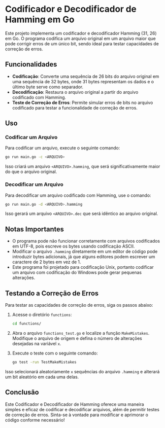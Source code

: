 
# Codificador e Decodificador de Hamming em Go

Este projeto implementa um codificador e decodificador Hamming (31, 26) em Go. O programa codifica um arquivo original em um arquivo maior que pode corrigir erros de um único bit, sendo ideal para testar capacidades de correção de erros.

## Funcionalidades

* **Codificação**: Converte uma sequência de 26 bits do arquivo original em uma sequência de 32 bytes, onde 31 bytes representam os dados e o último byte serve como separador.
* **Decodificação**: Restaura o arquivo original a partir do arquivo codificado com Hamming.
* **Teste de Correção de Erros**: Permite simular erros de bits no arquivo codificado para testar a funcionalidade de correção de erros.

## Uso

### Codificar um Arquivo

Para codificar um arquivo, execute o seguinte comando:

```bash
go run main.go -c <ARQUIVO>
```

Isso criará um arquivo `<ARQUIVO>.hamming`, que será significativamente maior do que o arquivo original.

### Decodificar um Arquivo

Para decodificar um arquivo codificado com Hamming, use o comando:

```bash
go run main.go -d <ARQUIVO>.hamming
```

Isso gerará um arquivo `<ARQUIVO>.dec` que será idêntico ao arquivo original.

## Notas Importantes

* O programa pode não funcionar corretamente com arquivos codificados em UTF-8, pois escreve os bytes usando codificação ASCII.
* Modificar o arquivo `.hamming` diretamente em um editor de código pode introduzir bytes adicionais, já que alguns editores podem escrever um caractere de 2 bytes em vez de 1.
* Este programa foi projetado para codificação Unix, portanto codificar um arquivo com codificação do Windows pode gerar pequenas alterações.

## Testando a Correção de Erros

Para testar as capacidades de correção de erros, siga os passos abaixo:

1. Acesse o diretório `functions`:

   ```bash
   cd functions/
   ```

2. Abra o arquivo `functions_test.go` e localize a função `MakeMistakes`. Modifique o arquivo de origem e defina o número de alterações desejadas na variável `x`.

3. Execute o teste com o seguinte comando:

   ```bash
   go test -run TestMakeMistakes
   ```

Isso selecionará aleatoriamente `x` sequências do arquivo `.hamming` e alterará um bit aleatório em cada uma delas.

## Conclusão

Este Codificador e Decodificador de Hamming oferece uma maneira simples e eficaz de codificar e decodificar arquivos, além de permitir testes de correção de erros. Sinta-se à vontade para modificar e aprimorar o código conforme necessário!

